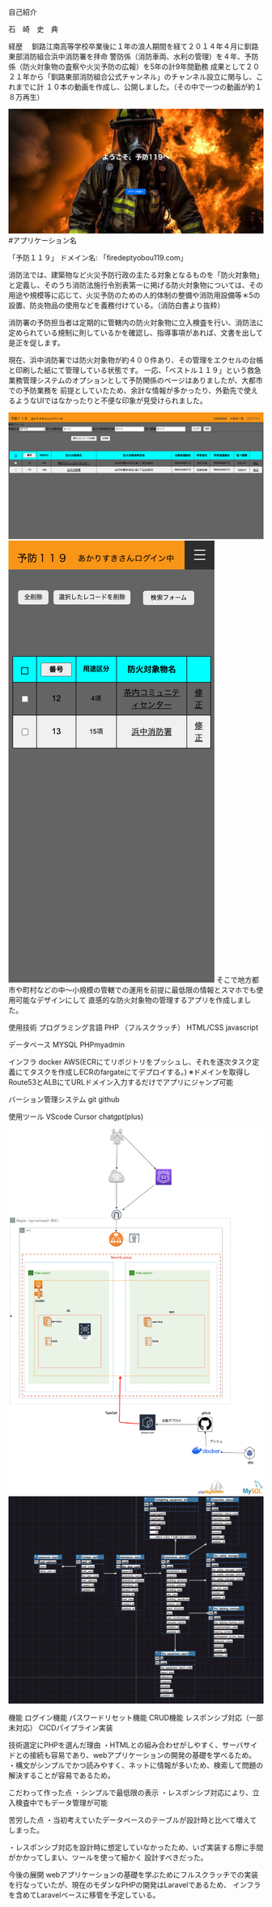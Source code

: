 自己紹介

石　崎　史　典

経歴　
釧路江南高等学校卒業後に１年の浪人期間を経て２０１４年４月に釧路東部消防組合浜中消防署を拝命
警防係（消防車両、水利の管理）を４年、予防係（防火対象物の査察や火災予防の広報）を5年の計9年間勤務
成果として２０２１年から「釧路東部消防組合公式チャンネル」のチャンネル設立に関与し、これまでに計
１０本の動画を作成し、公開しました。（その中で一つの動画が約１８万再生）

![Example Image](readme_image/welcome.png "An example image")
#アプリケーション名

「予防１１９」
ドメイン名: 「firedeptyobou119.com」

消防法では、建築物など火災予防行政の主たる対象となるものを「防火対象物」と定義し、そのうち消防法施行令別表第一に掲げる防火対象物については、その用途や規模等に応じて、火災予防のための人的体制の整備や消防用設備等＊5の設置、防炎物品の使用などを義務付けている。（消防白書より抜粋）

消防署の予防担当者は定期的に管轄内の防火対象物に立入検査を行い、消防法に定められている規制に則しているかを確認し、指導事項があれば、文書を出して是正を促します。

現在、浜中消防署では防火対象物が約４００件あり、その管理をエクセルの台帳と印刷した紙にて管理している状態です。
一応、「ベストル１１９」という救急業務管理システムのオプションとして予防関係のページはありましたが、大都市での予防業務を
前提としていたため、余計な情報が多かったり、外勤先で使えるようなUIではなかったりと不便な印象が見受けられました。

![Example Image](readme_image/show_app1.png "An example image")
![Example Image](readme_image/show_app2.png "An example image")
そこで地方都市や町村などの中〜小規模の管轄での運用を前提に最低限の情報とスマホでも使用可能なデザインにして
直感的な防火対象物の管理するアプリを作成しました。


使用技術
プログラミング言語
PHP （フルスクラッチ）
HTML/CSS
javascript

データベース
MYSQL
PHPmyadmin

インフラ
docker
AWS(ECRにてリポジトリをプッシュし、それを逐次タスク定義にてタスクを作成しECRのfargateにてデプロイする。)
※ドメインを取得しRoute53とALBにてURLドメイン入力するだけでアプリにジャンプ可能

バーション管理システム
git
github

使用ツール
VScode
Cursor
chatgpt(plus)


![Example Image](readme_image/draw.io.png "An example image")
![Example Image](readme_image/ER.png "An example image")

機能
ログイン機能
パスワードリセット機能
CRUD機能
レスポンシブ対応（一部未対応）
CICDパイプライン実装



技術選定にPHPを選んだ理由
・HTMLとの組み合わせがしやすく、サーバサイドとの接続も容易であり、webアプリケーションの開発の基礎を学べるため。
・構文がシンプルでかつ読みやすく、ネットに情報が多いため、検索して問題の解決することが容易であるため。


こだわって作った点
・シンプルで最低限の表示
・レスポンシブ対応により、立入検査中でもデータ管理が可能


苦労した点
・当初考えていたデータベースのテーブルが設計時と比べて増えてしまった。

・レスポンシブ対応を設計時に想定していなかったため、いざ実装する際に手間がかかってしまい、ツールを使って細かく
設計すべきだった。




今後の展開
webアプリケーションの基礎を学ぶためにフルスクラッチでの実装を行なっていたが、現在のモダンなPHPの開発はLaravelであるため、
インフラを含めてLaravelベースに移管を予定している。